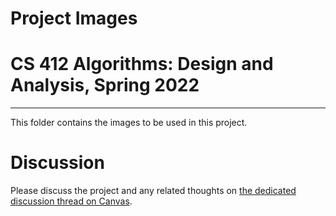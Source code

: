 # Project Images
# CS 412 Algorithms: Design and Analysis, Spring 2022

-----

This folder contains the images to be used in this project.

# Discussion

Please discuss the project and any related thoughts on [the dedicated discussion thread on Canvas](https://hulms.instructure.com/courses/1921/discussion_topics/18100).
